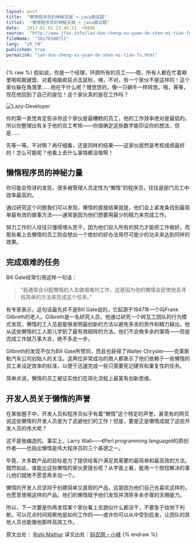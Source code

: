 ```yaml
---
layout: post
title:  "懒惰程序员的神秘天赋 » java面试题"
title2:  "懒惰程序员的神秘天赋 » java面试题"
date:   2017-01-01 23:46:51  +0800
source:  "http://www.jfox.info/lan-duo-cheng-xu-yuan-de-shen-mi-tian-fu.html"
fileName:  "20170100711"
lang:  "zh_CN"
published: true
permalink: "lan-duo-cheng-xu-yuan-de-shen-mi-tian-fu.html"
---
```

{% raw %}
假如说，你是一个经理，环顾所有的员工——嗯，所有人都在忙着噼里啪啦敲键盘、对着电脑疯狂点击鼠标，咦，不对，有一个家伙不是这样的！这个家伙躲在角落里……他在干什么呢？慢悠悠的，像一只蜗牛一样转悠。哦，等等，现在他回到了自己的座位！这个家伙真的是在工作吗？

![Lazy-Developer](05938ae.jpg)

你的第一直觉肯定告诉你这个家伙是最糟糕的员工，他的工作效率绝对是最低的。所以你整理出有关于他的员工考核——你很确定这些数字能印证你的想法，但是……

先等一等。不对啊？再仔细看，还是同样的结果——这家伙居然是考核成绩最好的！怎么可能呢？他看上去什么事情都没做啊！

## 懒惰程序员的神秘力量

你可能会惊讶的发现，很多被管理人员定性为“懒惰”的程序员，往往是部门员工中效率最高的。

通过研究这个问题我们可以发现，懒惰的直接结果就是，他们会上紧发条找到最简单最有效的做事方法——通常是因为他们想要用最少的精力来完成工作。

努力工作的人往往只懂得埋头苦干，因为他们投入所有的努力才能把工作做好。而那些看上去懒惰的员工则会想出一个绝妙的好办法用尽可能少的功夫来达到同样的效果。

## 完成艰难的任务

Bill Gate经常引用这样一句话：

> “我通常会分配懒惰的人去做艰难的工作，这是因为他的懒惰会促使他去寻找简单的方法来完成这个任务。”

有专家表示，这句话最先并不是Bill Gate说的，它起源于1947年一个叫Frank Gilbreth的老人。Gilbreth是一名研究人员，他通过研究一个砖瓦工团队的行为模式发现，懒惰的工人总是能够发明最创新的方法以避免多余的劳作和精力输出。他从这些懒惰的工人那儿学到了最有效砌砖的方法。他们不会做多余的事情——但是完成工作就万事大吉，绝不多走一步。

Gilbreth的发现不仅为Bill Gate所赞同，而且也获得了Walter Chrysler——克莱斯勒汽车公司创始人的关注。这两位非常成功的商人都表示了他们依赖于一些懒惰的员工来设定效率的标准，以便于迅速完成一些只需要死记硬背和重复性的任务。

简单点说，懒惰的员工被证实他们在简化流程上最富有创新思维。

## 开发人员关于懒惰的声誉

在某些圈子中，开发人员和程序员似乎有着“懒惰”这个特定的声誉。甚至有的网页说这些懒惰的开发人员是为了逃避他们的工作！但是，要是正是懒惰成就了这些开发人员的伟大呢？

这不是我编造的。事实上，Larry Wall——《Perl programming language》的原创作者——也指出懒惰是伟大程序员的三个美德之一。

毕竟，大多数产品的目标是为了提供给客户满足其需要的最简单和最高效的方法。既然如此，谁能比这些懒惰的家伙更擅长呢？从字面上看，能用一个按钮解决的事儿他们就绝不愿意再多加一个。

懒惰的开发人员坚持于创建简单又直观的产品，这是因为他们自己也喜欢这样的，也愿意使用这样的产品。他们的懒惰赋予他们发现并清除多余步骤的天赐能力。

所以，下一次要是你再发现某个家伙看上去貌似什么都没干，不要急于给他下判断。可以花点时间观察他是如何工作的——或许你可以从中受到启发，让团队的其他人员也能像他那样高效工作。

 原文出处： [Rishi Mathur](/url.php?_src=&amp;isencode=1&amp;content=dGltZT0xNDI1MDQ0MjA5MjkxJnVybD1odHRwcyUzQSUyRiUyRmJsb2cuaml4ZWUubWUlMkZkaXZpbmUtcXVhbGl0aWVzLWxhenktZGV2ZWxvcGVyJTJG)   译文出处：[码农网 – 小峰](/url.php?_src=&amp;isencode=1&amp;content=dGltZT0xNDI1MDQ0MjA5MjkyJnVybD1odHRwJTNBJTJGJTJGd3d3LmNvZGVjZW8uY29tJTJGYXJ0aWNsZSUyRnRoZS1kaXZpbmUtcXVhbGl0aWVzLW9mLWEtbGF6eS1kZXZlbG9wZXIuaHRtbA==)
{% endraw %}